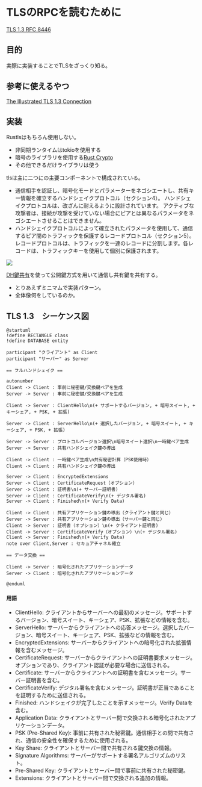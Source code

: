 # TLSのRPCを読むために

[TLS 1.3 RFC 8446](https://tex2e.github.io/rfc-translater/html/rfc8446.html)

## 目的

実際に実装することでTLSをざっくり知る。


## 参考に使えるやつ

[The Illustrated TLS 1.3 Connection](https://tls13.xargs.org/)

## 実装

Rustlsはもちろん使用しない。

- 非同期ランタイムはtokioを使用する
- 暗号のライブラリを使用する[Rust Crypto](https://github.com/RustCrypto)
- その他できるだけライブラリは使う


 tlsは主に二つにの主要コンポーネントで構成されている。

- 通信相手を認証し、暗号化モードとパラメーターをネゴシエートし、共有キー情報を確立するハンドシェイクプロトコル（セクション4）。 ハンドシェイクプロトコルは、改ざんに耐えるように設計されています。 アクティブな攻撃者は、接続が攻撃を受けていない場合にピアとは異なるパラメータをネゴシエートさせることはできません。
- ハンドシェイクプロトコルによって確立されたパラメータを使用して、通信するピア間のトラフィックを保護するレコードプロトコル（セクション5）。 レコードプロトコルは、トラフィックを一連のレコードに分割します。各レコードは、トラフィックキーを使用して個別に保護されます。

<img src="https://cdn.discordapp.com/attachments/1144936403243896903/1148257894211518545/image.png"></img>



[DH鍵共有](https://ja.wikipedia.org/wiki/%E3%83%87%E3%82%A3%E3%83%95%E3%82%A3%E3%83%BC%E3%83%BB%E3%83%98%E3%83%AB%E3%83%9E%E3%83%B3%E9%8D%B5%E5%85%B1%E6%9C%89)を使って公開鍵方式を用いて通信し共有鍵を共有する。

- とりあえずミニマムで実装パターン。
- 全体像何をしているのか。


## TLS 1.3　シーケンス図

```plantuml
@startuml
!define RECTANGLE class
!define DATABASE entity

participant "クライアント" as Client
participant "サーバー" as Server

== フルハンドシェイク ==

autonumber
Client -> Client : 事前に秘密鍵/交換鍵ペアを生成
Server -> Server : 事前に秘密鍵/交換鍵ペアを生成

Client -> Server : ClientHello\n(+ サポートするバージョン, + 暗号スイート, + キーシェア, + PSK, + 拡張)

Server -> Client : ServerHello\n(+ 選択したバージョン, + 暗号スイート, + キーシェア, + PSK, + 拡張)

Server -> Server : プロトコルバージョン選択\n暗号スイート選択\n一時鍵ペア生成
Server -> Server : 共有ハンドシェイク鍵の導出

Client -> Client : 一時鍵ペア生成\n共有秘密計算（PSK使用時）
Client -> Client : 共有ハンドシェイク鍵の導出

Server -> Client : EncryptedExtensions
Server -> Client : CertificateRequest（オプション）
Server -> Client : 証明書\n(+ サーバー証明書)
Server -> Client : CertificateVerify\n(+ デジタル署名)
Server -> Client : Finished\n(+ Verify Data)

Client -> Client : 共有アプリケーション鍵の導出（クライアント鍵と同じ）
Server -> Server : 共有アプリケーション鍵の導出（サーバー鍵と同じ）
Client -> Server : 証明書（オプション）\n(+ クライアント証明書)
Client -> Server : CertificateVerify（オプション）\n(+ デジタル署名)
Client -> Server : Finished\n(+ Verify Data)
note over Client,Server : セキュアチャネル確立

== データ交換 ==

Client -> Server : 暗号化されたアプリケーションデータ
Server -> Client : 暗号化されたアプリケーションデータ

@enduml
```



#### 用語
- ClientHello: クライアントからサーバーへの最初のメッセージ。サポートするバージョン、暗号スイート、キーシェア、PSK、拡張などの情報を含む。
- ServerHello: サーバーからクライアントへの応答メッセージ。選択したバージョン、暗号スイート、キーシェア、PSK、拡張などの情報を含む。
- EncryptedExtensions: サーバーからクライアントへの暗号化された拡張情報を含むメッセージ。
- CertificateRequest: サーバーからクライアントへの証明書要求メッセージ。オプションであり、クライアント認証が必要な場合に送信される。
- Certificate: サーバーからクライアントへの証明書を含むメッセージ。サーバー証明書を含む。
- CertificateVerify: デジタル署名を含むメッセージ。証明書が正当であることを証明するために送信される。
- Finished: ハンドシェイクが完了したことを示すメッセージ。Verify Dataを含む。
- Application Data: クライアントとサーバー間で交換される暗号化されたアプリケーションデータ。
- PSK (Pre-Shared Key): 事前に共有された秘密鍵。通信相手との間で共有され、通信の安全性を確保するために使用される。
- Key Share: クライアントとサーバー間で共有される鍵交換の情報。
- Signature Algorithms: サーバーがサポートする署名アルゴリズムのリスト。
- Pre-Shared Key: クライアントとサーバー間で事前に共有された秘密鍵。
- Extensions: クライアントとサーバー間で交換される追加の情報。





